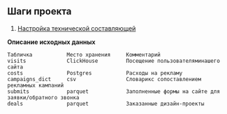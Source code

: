 ## Шаги проекта

1) [Настройка технической составляющей](https://github.com/erohin94/Spark-Data-mart/blob/main/SETUP_V2.md)

**Описание исходных данных**

```
Табличка           Место хранения     Комментарий
visits             ClickHouse         Посещение пользователяминашего сайта
costs              Postgres           Расходы на рекламу
campaigns_dict     csv                Словарикс сопоставлением рекламных кампаний
submits            parquet            Заполненные формы на сайте для заявки/обратного звонка
deals              parquet            Заказанные дизайн-проекты
```

